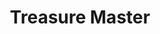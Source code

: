 ---
layout: video
series: Angry Video Game Nerd - Bad Game Cover Art
episode: 16
title: "Treasure Master"
permalink: /avgn/bad-game-cover-art-16
video_id: cfHx2agKS5o
release_date: 2015-12-16
mike_notes:
toggle: off
special: bad-covers
special_id: "Bad Game Cover Art Videos"
platforms:
  - Nintendo Entertainment System
---